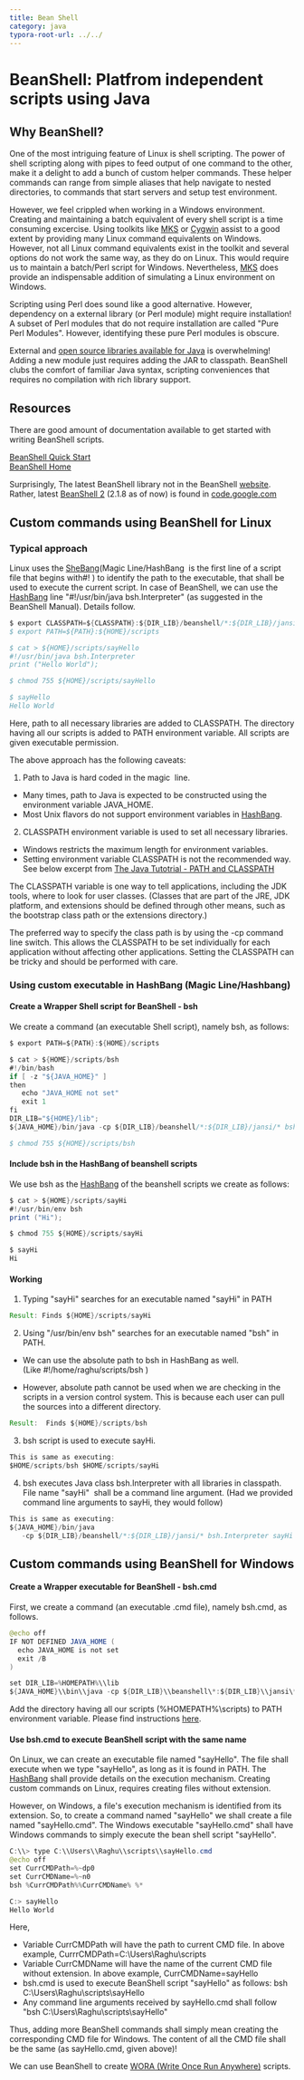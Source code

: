 ```yaml
---
title: Bean Shell  
category: java
typora-root-url: ../../
---
```


# BeanShell: Platfrom independent scripts using Java

## Why BeanShell?

One of the most intriguing feature of Linux is shell scripting. The power of shell scripting along with pipes to feed output of one command to the other, make it a delight to add a bunch of custom helper commands. These helper commands can range from simple aliases that help navigate to nested directories, to commands that start servers and setup test environment.  

However, we feel crippled when working in a Windows environment. Creating and maintaining a batch equivalent of every shell script is a time consuming excercise. Using toolkits like [MKS](https://en.wikipedia.org/wiki/MKS_Toolkit) or [Cygwin](https://www.cygwin.com/) assist to a good extent by providing many Linux command equivalents on Windows. However, not all Linux command equivalents exist in the toolkit and several options do not work the same way, as they do on Linux. This would require us to maintain a batch/Perl script for Windows. Nevertheless, [MKS](https://en.wikipedia.org/wiki/MKS_Toolkit) does provide an indispensable addition of simulating a Linux environment on Windows.  

Scripting using Perl does sound like a good alternative. However, dependency on a external library (or Perl module) might require installation! A subset of Perl modules that do not require installation are called "Pure Perl Modules". However, identifying these pure Perl modules is obscure.  

External and [open source libraries available for Java](http://www.java-opensource.com/) is overwhelming! Adding a new module just requires adding the JAR to classpath. BeanShell clubs the comfort of familiar Java syntax, scripting conveniences that requires no compilation with rich library support.  

## Resources

There are good amount of documentation available to get started with writing BeanShell scripts.  

[BeanShell Quick Start](http://www.beanshell.org/manual/quickstart.html#Quick_Start)  
[BeanShell Home](http://www.beanshell.org/home.html)  

Surprisingly, The latest BeanShell library not in the BeanShell [website](http://www.beanshell.org/home.html). Rather, latest [BeanShell 2](http://code.google.com/p/beanshell2/) (2.1.8 as of now) is found in [code.google.com](http://code.google.com/p/beanshell2/)  

## Custom commands using BeanShell for Linux

### Typical approach  

Linux uses the [SheBang](https://en.wikipedia.org/wiki/Shebang_%28Unix)(Magic Line/HashBang  is the first line of a script file that begins with#! ) to identify the path to the executable, that shall be used to execute the current script. In case of BeanShell, we can use the [HashBang](https://en.wikipedia.org/wiki/Shebang_%28Unix) line "#!/usr/bin/java bsh.Interpreter" (as suggested in the BeanShell Manual). Details follow.  

```java
$ export CLASSPATH=${CLASSPATH}:${DIR_LIB}/beanshell/*:${DIR_LIB}/jansi/*  
$ export PATH=${PATH}:${HOME}/scripts  

$ cat > ${HOME}/scripts/sayHello  
#!/usr/bin/java bsh.Interpreter  
print ("Hello World");  

$ chmod 755 ${HOME}/scripts/sayHello  

$ sayHello  
Hello World
```
Here, path to all necessary libraries are added to CLASSPATH. The directory having all our scripts is added to PATH environment variable. All scripts are given executable permission.  

The above approach has the following caveats:  

1) Path to Java is hard coded in the magic  line.

*   Many times, path to Java is expected to be constructed using the environment variable JAVA_HOME.
*   Most Unix flavors do not support environment variables in [HashBang](https://en.wikipedia.org/wiki/Shebang_%28Unix).

2) CLASSPATH environment variable is used to set all necessary libraries.

*   Windows restricts the maximum length for environment variables.
*   Setting environment variable CLASSPATH is not the recommended way. See below excerpt from [The Java Tutotrial - PATH and CLASSPATH](https://docs.oracle.com/javase/tutorial/essential/environment/paths.html#classpath)

The CLASSPATH variable is one way to tell applications, including the JDK tools, where to look for user classes. (Classes that are part of the JRE, JDK platform, and extensions should be defined through other means, such as the bootstrap class path or the extensions directory.)  

The preferred way to specify the class path is by using the -cp command line switch. This allows the CLASSPATH to be set individually for each application without affecting other applications. Setting the CLASSPATH can be tricky and should be performed with care.  

### Using custom executable in HashBang (Magic Line/Hashbang)

#### Create a Wrapper Shell script for BeanShell - bsh  

We create a command (an executable Shell script), namely bsh, as follows:  
```java
$ export PATH=${PATH}:${HOME}/scripts  

$ cat > ${HOME}/scripts/bsh  
#!/bin/bash  
if [ -z "${JAVA_HOME}" ]  
then  
   echo "JAVA_HOME not set"  
   exit 1  
fi  
DIR_LIB="${HOME}/lib";  
${JAVA_HOME}/bin/java -cp ${DIR_LIB}/beanshell/*:${DIR_LIB}/jansi/* bsh.Interpreter "$@"  

$ chmod 755 ${HOME}/scripts/bsh
```

#### Include bsh in the HashBang of beanshell scripts

We use bsh as the [HashBang](https://en.wikipedia.org/wiki/Shebang_%28Unix) of the beanshell scripts we create as follows:  
```java
$ cat > ${HOME}/scripts/sayHi  
#!/usr/bin/env bsh  
print ("Hi");  

$ chmod 755 ${HOME}/scripts/sayHi  

$ sayHi  
Hi
```

#### Working

1) Typing "sayHi" searches for an executable named "sayHi" in PATH  
```java
Result: Finds ${HOME}/scripts/sayHi  

```
2) Using "/usr/bin/env bsh" searches for an executable named "bsh" in PATH.  

*   We can use the absolute path to bsh in HashBang as well.  (Like #!/home/raghu/scripts/bsh )  

*   However, absolute path cannot be used when we are checking in the scripts in a version control system. This is because each user can pull the sources into a different directory.

```java
Result:  Finds ${HOME}/scripts/bsh
```

3) bsh script is used to execute sayHi.  
```java
This is same as executing:  
$HOME/scripts/bsh $HOME/scripts/sayHi
```

4) bsh executes Java class bsh.Interpreter with all libraries in classpath.  File name "sayHi"  shall be a command line argument. (Had we provided command line arguments to sayHi, they would follow)  
```java
This is same as executing:  
${JAVA_HOME}/bin/java   
   -cp ${DIR_LIB}/beanshell/*:${DIR_LIB}/jansi/* bsh.Interpreter sayHi
```

## Custom commands using BeanShell for Windows  

#### Create a Wrapper executable for BeanShell - bsh.cmd  

First, we create a command (an executable .cmd file), namely bsh.cmd, as follows.  
```java
@echo off  
IF NOT DEFINED JAVA_HOME (  
  echo JAVA_HOME is not set  
  exit /B  
)  

set DIR_LIB=%HOMEPATH%\\lib  
${JAVA_HOME}\\bin\\java -cp ${DIR_LIB}\\beanshell\*:${DIR_LIB}\\jansi\* bsh.Interpreter "$@"
```
Add the directory having all our scripts (%HOMEPATH%\\scripts) to PATH environment variable. Please find instructions [here](http://www.computerhope.com/issues/ch000549.htm).  

#### Use bsh.cmd to execute BeanShell script with the same name  

On Linux, we can create an executable file named "sayHello". The file shall execute when we type "sayHello", as long as it is found in PATH. The [HashBang](https://en.wikipedia.org/wiki/Shebang_%28Unix) shall provide details on the execution mechanism. Creating custom commands on Linux, requires creating files without extension.  

However, on Windows, a file's execution mechanism is identified from its extension. So, to create a command named "sayHello" we shall create a file named "sayHello.cmd". The Windows executable "sayHello.cmd" shall have Windows commands to simply execute the bean shell script "sayHello".  

```java
C:\\> type C:\\Users\\Raghu\\scripts\\sayHello.cmd  
@echo off  
set CurrCMDPath=%~dp0  
set CurrCMDName=%~n0  
bsh %CurrCMDPath%%CurrCMDName% %*  

C:> sayHello  
Hello World
```
Here,  

*   Variable CurrCMDPath will have the path to current CMD file. In above example, CurrrCMDPath=C:\\Users\\Raghu\\scripts
*   Variable CurrCMDName will have the name of the current CMD file without extension. In above example, CurrCMDName=sayHello
*   bsh.cmd is used to execute BeanShell script "sayHello" as follows: bsh C:\\Users\\Raghu\\scripts\\sayHello
*   Any command line arguments received by sayHello.cmd shall follow "bsh C:\\Users\\Raghu\\scripts\\sayHello"

Thus, adding more BeanShell commands shall simply mean creating the corresponding CMD file for Windows. The content of all the CMD file shall be the same (as sayHello.cmd, given above)!  

We can use BeanShell to create [WORA (Write Once Run Anywhere)](https://en.wikipedia.org/wiki/Write_once,_run_anywhere) scripts.
